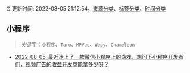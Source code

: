 :alarm_clock: 更新时间: 2022-08-05 21:12:54。[来源分类](../README.md)、[标签分类](../TAGS.md)、[时间分类](../TIMELINE.md)

## 小程序


> 关键字：`小程序`、`Taro`、`MPVue`、`Wepy`、`Chameleon`



- [2022-08-05-最近迷上了一款微信小程序上的游戏，想问下小程序开发者们，视频广告的收益开发商能拿多少呀？](https://www.v2ex.com/t/871003) 